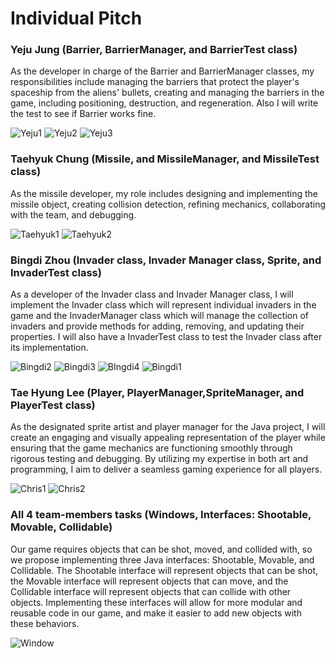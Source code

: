 # Individual Pitch


### Yeju Jung (Barrier, BarrierManager, and BarrierTest class)
As the developer in charge of the Barrier and BarrierManager classes, my responsibilities include managing the barriers that protect the player's spaceship from the aliens' bullets, creating and managing the barriers in the game, including positioning, destruction, and regeneration. Also I will write the test to see if Barrier works fine.

![Yeju1](https://user-images.githubusercontent.com/113272141/230509096-902196d7-9bde-4490-a0df-66cb7b84242f.jpg)
![Yeju2](https://user-images.githubusercontent.com/113272141/230509100-3eb99fba-d160-4dd4-860b-9ae7c2068991.jpg)
![Yeju3](https://user-images.githubusercontent.com/113272141/230509101-2ae79cdc-bbcc-4181-b80f-1be838b85905.jpg)


### Taehyuk Chung (Missile, and  MissileManager, and MissileTest class)
As the missile developer, my role includes designing and implementing the missile object, creating collision detection, refining mechanics, collaborating with the team, and debugging.

![Taehyuk1](https://user-images.githubusercontent.com/113272141/230509125-b879ff25-e35b-4183-a01e-7160bd54d797.jpg)
![Taehyuk2](https://user-images.githubusercontent.com/113272141/230509127-36c31a92-40fe-4930-a12d-828b2fada06d.jpg)


### Bingdi Zhou (Invader class, Invader Manager class, Sprite, and InvaderTest class)
As a developer of the Invader class and Invader Manager class, I will implement the Invader class which will represent individual invaders in the game and the InvaderManager class which will manage the collection of invaders and provide methods for adding, removing, and updating their properties. I will also have a InvaderTest class to test  the Invader class after its implementation.

![Bingdi2](https://user-images.githubusercontent.com/113272141/230508648-f5cc516e-19b7-464e-867a-b26f3b4bc57e.jpg)
![Bingdi3](https://user-images.githubusercontent.com/113272141/230508652-8a4a7282-e068-4713-a605-206b333f479c.jpg)
![BIngdi4](https://user-images.githubusercontent.com/113272141/230508653-998caaa5-d1b3-438b-89f6-1bb0c35c2f3a.jpg)
![Bingdi1](https://user-images.githubusercontent.com/113272141/230508654-3c5279f8-8b62-4cf0-a1e7-c7b63a3459ac.jpg)


### Tae Hyung Lee (Player, PlayerManager,SpriteManager, and PlayerTest class)
As the designated sprite artist and player manager for the Java project, I will create an engaging and visually appealing representation of the player while ensuring that the game mechanics are functioning smoothly through rigorous testing and debugging. By utilizing my expertise in both art and programming, I aim to deliver a seamless gaming experience for all players.

![Chris1](https://user-images.githubusercontent.com/113272141/230509226-7e3370de-d796-49b0-81bd-277fce055dc6.jpg)
![Chris2](https://user-images.githubusercontent.com/113272141/230509227-ced28af5-0bae-4fd0-abe7-75f39ed9491a.jpg)

### All 4 team-members tasks (Windows, Interfaces: Shootable, Movable, Collidable)
Our game requires objects that can be shot, moved, and collided with, so we propose implementing three Java interfaces: Shootable, Movable, and Collidable.
The Shootable interface will represent objects that can be shot, the Movable interface will represent objects that can move, and the Collidable interface will represent objects that can collide with other objects.
Implementing these interfaces will allow for more modular and reusable code in our game, and make it easier to add new objects with these behaviors.



![Window](https://user-images.githubusercontent.com/113272141/230509351-2a833567-3cc3-472f-9e02-2f721d8da12a.jpg)


